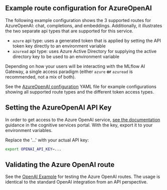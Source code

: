 ## Example route configuration for AzureOpenAI

The following example configuration shows the 3 supported routes for AzureOpenAI: chat, completions, and embeddings.
Additionally, it illustrates the two separate api types that are supported for this service.

- `azure` api type: uses a generated token that is applied by setting the API token key directly to an environment variable
- `azuread` api type: uses Azure Active Directory for supplying the active directory key to be used to an environment variable

Depending on how your users will be interacting with the MLflow AI Gateway, a single access paradigm (either `azure` **or** `azuread` is recommended, not a mix of both).

See the [AzureOpenAI configuration](config.yaml) YAML file for example configurations showing all supported route types and the different token access types.

## Setting the AzureOpenAI API Key

In order to get access to the Azure OpenAI service, [see the documentation](https://azure.microsoft.com/en-us/products/cognitive-services/openai-service) guidance in the cognitive services portal.
With the key, export it to your environment variables.

Replace the '...' with your actual API key:

```sh
export OPENAI_API_KEY=...
```

## Validating the Azure OpenAI route

See the [OpenAI Example](../openai/openai_example.py) for testing the Azure OpenAI routes. The usage is identical to the standard OpenAI integration from an API perspective.
